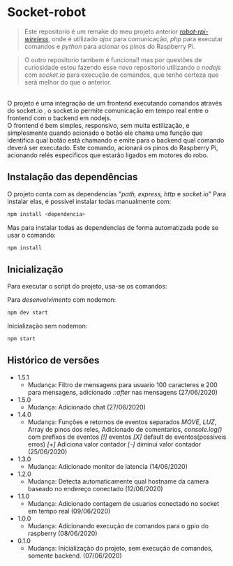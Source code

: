 # Socket-robot
> Este repositorio é um remake do meu projeto anterior [_robot-rpi-wireless_][robot-rpi-wireless], onde é utilizado _ajax_ para comunicação, _php_ para executar comandos e _python_ para acionar os pinos do Raspberry Pi.

> O outro repositorio tambem é funcional! mas por questões de curiosidade estou fazendo esse novo repositorio utilizando o _nodejs_ com _socket.io_ para execução de comandos, que tenho certeza que será melhor do que o anterior.
<br>
O projeto é uma integração de um frontend executando comandos através do socket.io , o socket.io permite comunicação em tempo real entre o frontend com o backend em nodejs.<br>
O frontend é bem simples, responsivo, sem muita estilização, e simplesmente quando acionado o botão ele chama uma função que identifica qual botão está chamando e emite para o backend qual comando deverá ser executado.
Este comando, acionará os pinos do Raspberry Pi, acionando relés especificos que estarão ligados em motores do robo.

## Instalação das dependências

O projeto conta com as dependencias "_path, express, http_ e _socket.io_"
Para instalar elas, é possivel instalar todas manualmente com:
```sh
npm install <dependencia>
```
Mas para instalar todas as dependencias de forma automatizada pode se usar o comando:
```sh
npm install
```

## Inicialização

Para executar o script do projeto, usa-se os comandos:

Para *desenvolvimento* com nodemon:
```sh
npm dev start
```

Inicialização sem nodemon:
```sh
npm start
```

## Histórico de versões
* 1.5.1
    * Mudança: Filtro de mensagens para usuario 100 caracteres e 200 para mensagens, adicionado _::after_ nas mensagens (27/06/2020)
* 1.5.0
    * Mudança: Adicionado chat (27/06/2020)
* 1.4.0
    * Mudança: Funções e retornos de eventos separados _MOVE_, _LUZ_, 
               Array de pinos dos reles,
               Adicionado de comentarios,
               _console.log()_ com prefixos de eventos *[!]* eventos *[X]* default de eventos(possiveis erros) *[+]* Adiciona valor contador *[-]* diminui valor contador (25/06/2020)
* 1.3.0
    * Mudança: Adicionado monitor de latencia (14/06/2020)
* 1.2.0
    * Mudança: Detecta automaticamente qual hostname da camera baseado no endereço conectado (12/06/2020)
* 1.1.0
    * Mudança: Adicionado contagem de usuarios conectado no socket em tempo real (09/06/2020)
* 1.0.0
    * Mudança: Adicionando execução de comandos para o gpio do raspberry (08/06/2020)
* 0.1.0
    * Mudança: Inicialização do projeto, sem execução de comandos, somente backend. (07/06/2020)
    
[robot-rpi-wireless]: https://github.com/dduartee/robot-rpi-wireless
